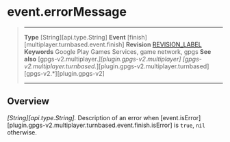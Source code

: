 # event.errorMessage

> --------------------- ------------------------------------------------------------------------------------------
> __Type__              [String][api.type.String]
> __Event__             [finish][multiplayer.turnbased.event.finish]
> __Revision__          [REVISION_LABEL](REVISION_URL)
> __Keywords__          Google Play Games Services, game network, gpgs
> __See also__          [gpgs-v2.multiplayer.*][plugin.gpgs-v2.multiplayer]
>                       [gpgs-v2.multiplayer.turnbased.*][plugin.gpgs-v2.multiplayer.turnbased]
>                       [gpgs-v2.*][plugin.gpgs-v2]
> --------------------- ------------------------------------------------------------------------------------------

## Overview

_[String][api.type.String]._ Description of an error when [event.isError][plugin.gpgs-v2.multiplayer.turnbased.event.finish.isError] is `true`, `nil` otherwise.